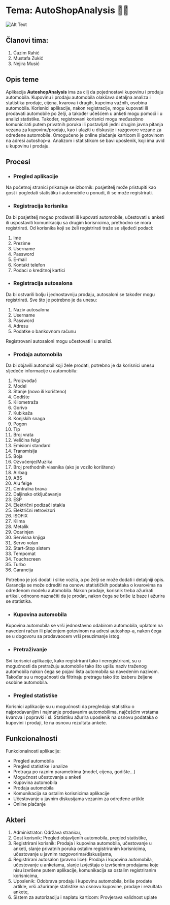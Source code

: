 # Tema: AutoShopAnalysis :car::dash:

![Alt Text](https://media.giphy.com/media/l2R0e9y6A304JkFOg/giphy.gif)

## Članovi tima:
1. Ćazim Rahić
2. Mustafa Zukić
3. Nejira Musić

## Opis teme
Aplikacija **AutoshopAnalysis** ima za cilj da pojednostavi kupovinu i prodaju automobila. Kupovinu i prodaju automobila olakšava detaljna analiza i statistika prodaje, cijena, kvarova i drugih, kupcima važnih, osobina automobila. Korisnici aplikacije, nakon registracije, mogu kupovati ili prodavati automobile po želji, a također učešćem u anketi mogu pomoći i u analizi statistike. Također, registrovani korisnici mogu međusobno komunicirati putem privatnih poruka ili postavljati jedni drugim javna pitanja vezana za kupovinu/prodaju, kao i ulaziti u diskusije i razgovore vezane za određene automobile. Omogućeno je online plaćanje karticom ili gotovinom na adresi autoshop-a. Analizom i statistikom se bavi uposlenik, koji ima uvid u kupovinu i prodaju. 

## Procesi
- ### Pregled aplikacije

Na početnoj stranici prikazuje se izbornik: posjetitelj može pristupiti kao gost i pogledati statistiku i automobile u ponudi, ili se može registrirati.

- ### Registracija korisnika

Da bi posjetitelj mogao prodavati ili kupovati automobile, učestovati u anketi ili uspostaviti komunikaciju sa drugim korisnicima, prethodno se mora registrirati. Od korisnika koji se želi registrirati traže se sljedeći podaci:

  1. Ime
  2. Prezime
  3. Username
  4. Password
  5. E-mail
  6. Kontakt telefon
  7. Podaci o kreditnoj kartici
  
  - ### Registracija autosalona
  
  Da bi ostvarili bolju i jednostavniju prodaju, autosaloni se također mogu registrirati. Sve što je potrebno je da unesu:
  
  1. Naziv autosalona
  2. Username
  3. Password
  4. Adresu
  5. Podatke o bankovnom računu
  
  Registrovani autosaloni mogu učestovati i u analizi.
  
  - ### Prodaja automobila
  
  Da bi objavili automobil koji žele prodati, potrebno je da korisnici unesu sljedeće informacije u automobilu: 
  
  1. Proizvođač
  2. Model
  3. Stanje (novo ili korišteno)
  4. Godište
  5. Kilometraža
  6. Gorivo
  7. Kubikaža
  8. Konjskih snaga
  9. Pogon
  10. Tip
  11. Broj vrata
  12. Veličina felgi
  13. Emisioni standard
  14. Transmisija
  15. Boja
  16. Ozvučenje/Muzika
  17. Broj prethodnih vlasnika (ako je vozilo korišteno)
  18. Airbag
  19. ABS
  20. Alu felge
  21. Centralna brava
  22. Daljinsko otključavanje
  23. ESP
  24. Električni podizači stakla
  25. Električni retrovizori
  26. ISOFIX
  27. Klima
  28. Metalik
  29. Ocarinjen
  30. Servisna knjiga
  31. Servo volan
  32. Start-Stop sistem
  33. Tempomat
  34. Touchscreen
  35. Turbo
  36. Garancija
  
  Potrebno je još dodati i slike vozila, a po želji se može dodati i detaljniji opis. Garancija se može odrediti na osnovu statističkih podataka o kvarovima na određenom modelu automobila. Nakon prodaje, korisnik treba ažurirati artikal, odnosno naznačiti da je prodat, nakon čega se briše iz baze i ažurira se statistika.
  
  - ### Kupovina automobila
  
  Kupovina automobila se vrši jednostavno odabirom automobila, uplatom na navedeni račun ili plaćenjem gotovinom na adresi autoshop-a, nakon čega se u dogovoru sa prodavaocem vrši preuzimanje istog. 
  
  - ### Pretraživanje 
  
  Svi korisnici aplikacije, kako registrirani tako i neregistrirani, su u mogućnosti da pretražuju automobile tako što upišu naziv traženog automobila nakon čega se pojavi lista automobila sa navedenim nazivom. Također su u mogućnosti da filtriraju pretragu tako što izaberu željene osobine automobila. 
  
  - ### Pregled statistike
  
  Korisnici aplikacije su u mogućnosti da pregledaju statistiku o najprodavanijim i najmanje prodavanim automobilima, najčešćim vrstama kvarova i popravki i sl. Statistiku ažurira uposlenik na osnovu podataka o kupovini i prodaji, te na osnovu rezultata ankete. 
  
  ## Funkcionalnosti
  
  Funkcionalnosti aplikacije:
  - Pregled automobila
  - Pregled statistike i analize
  - Pretraga po raznim parametrima (model, cijena, godište...)
  - Mogućnost učestovanja u anketi
  - Kupovina automobila
  - Prodaja automobila
  - Komunikacija sa ostalim korisnicima aplikacije
  - Učestovanje u javnim diskusijama vezanim za određene artikle
  - Online plaćanje
  
  ## Akteri
  1. Administrator: Održava stranicu,  
  2. Gost korisnik: Pregled objavljenih automobila, pregled statistike, 
  3. Registrirani korisnik: Prodaja i kupovina automobila, učestovanje u anketi, slanje privatnih poruka ostalim registriranim korisnicima, učestovanje u javnim razgovorima/diskusijama, 
  4. Registrirani autosalon (pravno lice): Prodaja i kupovina automobila, učestovanje u anketama, slanje izvještaja o izvršenim prodajama koje nisu izvršene putem aplikacije, komunikacija sa ostalim registriranim korisnicima, 
  5. Uposlenik: Odobrava prodaju i kupovinu automobila, briše prodate artikle, vrši ažuriranje statistike na osnovu kupovine, prodaje i rezultata ankete, 
  6. Sistem za autorizaciju i naplatu karticom: Provjerava validnost uplate
